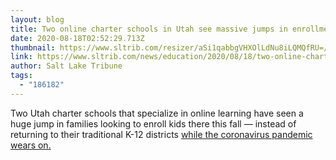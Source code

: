 ```yaml
---
layout: blog
title: Two online charter schools in Utah see massive jumps in enrollment during pandemic
date: 2020-08-18T02:52:29.713Z
thumbnail: https://www.sltrib.com/resizer/aSi1qabbgVHXOlLdNu8iLQMQfRU=/1200x630/cloudfront-us-east-1.images.arcpublishing.com/sltrib/KSCUZUM765HWNOUANHLYM5BM5U.JPG
link: https://www.sltrib.com/news/education/2020/08/18/two-online-charter/
author: Salt Lake Tribune
tags:
  - "186182"
---
```

Two Utah charter schools that specialize in online learning have seen a huge jump in families looking to enroll kids there this fall — instead of returning to their traditional K-12 districts [while the coronavirus pandemic wears on.](https://www.sltrib.com/news/2020/08/18/utah-covid-diagnoses/)